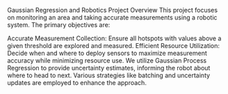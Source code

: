 Gaussian Regression and Robotics Project
Overview
This project focuses on monitoring an area and taking accurate measurements using a robotic system. The primary objectives are:

Accurate Measurement Collection: Ensure all hotspots with values above a given threshold are explored and measured.
Efficient Resource Utilization: Decide when and where to deploy sensors to maximize measurement accuracy while minimizing resource use.
We utilize Gaussian Process Regression to provide uncertainty estimates, informing the robot about where to head to next. Various strategies like batching and uncertainty updates are employed to enhance the approach.

